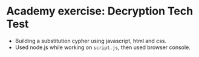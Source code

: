 # Academy exercise: Decryption Tech Test

- Building a substitution cypher using javascript, html and css.
- Used node.js while working on `script.js`, then used browser console.